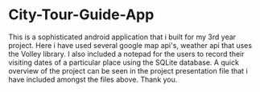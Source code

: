 # City-Tour-Guide-App
This is a sophisticated android application that i built for my 3rd year project.
Here i have used several google map api's, weather api that uses the Volley library.
I also included a notepad for the users to record their visiting dates of a particular place using the SQLite database.
A quick overview of the project can be seen in the project presentation file that i have included amongst the files above.
Thank you.
